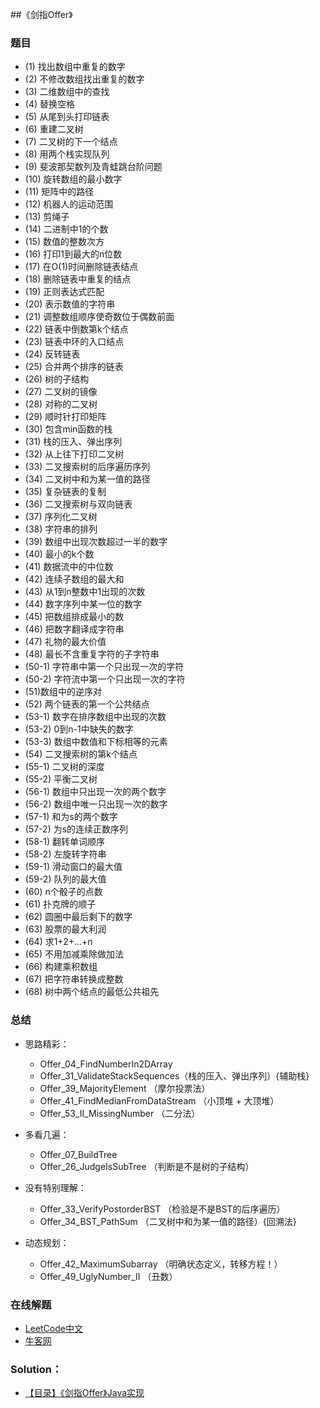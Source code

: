 ##《剑指Offer》

### 题目
- (1) 找出数组中重复的数字 
- (2) 不修改数组找出重复的数字 
- (3) 二维数组中的查找 
- (4) 替换空格 
- (5) 从尾到头打印链表 
- (6) 重建二叉树 
- (7) 二叉树的下一个结点 
- (8) 用两个栈实现队列 
- (9) 斐波那契数列及青蛙跳台阶问题 
- (10) 旋转数组的最小数字 
- (11) 矩阵中的路径 
- (12) 机器人的运动范围 
- (13) 剪绳子 
- (14) 二进制中1的个数 
- (15) 数值的整数次方 
- (16) 打印1到最大的n位数 
- (17) 在O(1)时间删除链表结点 
- (18) 删除链表中重复的结点 
- (19) 正则表达式匹配 
- (20) 表示数值的字符串 
- (21) 调整数组顺序使奇数位于偶数前面 
- (22) 链表中倒数第k个结点 
- (23) 链表中环的入口结点 
- (24) 反转链表 
- (25) 合并两个排序的链表 
- (26) 树的子结构 
- (27) 二叉树的镜像 
- (28) 对称的二叉树 
- (29) 顺时针打印矩阵
- (30) 包含min函数的栈
- (31) 栈的压入、弹出序列  
- (32) 从上往下打印二叉树
- (33) 二叉搜索树的后序遍历序列 
- (34) 二叉树中和为某一值的路径 
- (35) 复杂链表的复制 
- (36) 二叉搜索树与双向链表
- (37) 序列化二叉树
- (38) 字符串的排列 
- (39) 数组中出现次数超过一半的数字 
- (40) 最小的k个数 
- (41) 数据流中的中位数
- (42) 连续子数组的最大和
- (43) 从1到n整数中1出现的次数
- (44) 数字序列中某一位的数字
- (45) 把数组排成最小的数
- (46) 把数字翻译成字符串
- (47) 礼物的最大价值
- (48) 最长不含重复字符的子字符串
- (50-1) 字符串中第一个只出现一次的字符
- (50-2) 字符流中第一个只出现一次的字符
- (51)数组中的逆序对
- (52) 两个链表的第一个公共结点
- (53-1) 数字在排序数组中出现的次数
- (53-2) 0到n-1中缺失的数字
- (53-3) 数组中数值和下标相等的元素
- (54) 二叉搜索树的第k个结点
- (55-1) 二叉树的深度
- (55-2) 平衡二叉树
- (56-1) 数组中只出现一次的两个数字
- (56-2) 数组中唯一只出现一次的数字
- (57-1) 和为s的两个数字
- (57-2) 为s的连续正数序列
- (58-1) 翻转单词顺序
- (58-2) 左旋转字符串
- (59-1) 滑动窗口的最大值
- (59-2) 队列的最大值
- (60) n个骰子的点数
- (61) 扑克牌的顺子
- (62) 圆圈中最后剩下的数字
- (63) 股票的最大利润
- (64) 求1+2+…+n
- (65) 不用加减乘除做加法
- (66) 构建乘积数组
- (67) 把字符串转换成整数
- (68) 树中两个结点的最低公共祖先


### 总结
- 思路精彩：
    - Offer_04_FindNumberIn2DArray
    - Offer_31_ValidateStackSequences（栈的压入、弹出序列）{辅助栈}
    - Offer_39_MajorityElement （摩尔投票法）
    - Offer_41_FindMedianFromDataStream （小顶堆 + 大顶堆）
    - Offer_53_II_MissingNumber （二分法）
 
- 多看几遍：
    - Offer_07_BuildTree
    - Offer_26_JudgeIsSubTree （判断是不是树的子结构）

- 没有特别理解：
    - Offer_33_VerifyPostorderBST （检验是不是BST的后序遍历）
    - Offer_34_BST_PathSum （二叉树中和为某一值的路径）{回溯法}

- 动态规划：
    - Offer_42_MaximumSubarray （明确状态定义，转移方程！）
    - Offer_49_UglyNumber_II （丑数）
### 在线解题
- [LeetCode中文](https://leetcode-cn.com/problemset/lcof/)
- [牛客网](https://www.nowcoder.com/ta/coding-interviews?page=1) 


### Solution：
- [【目录】《剑指Offer》Java实现](https://www.cnblogs.com/yongh/p/9637260.html)